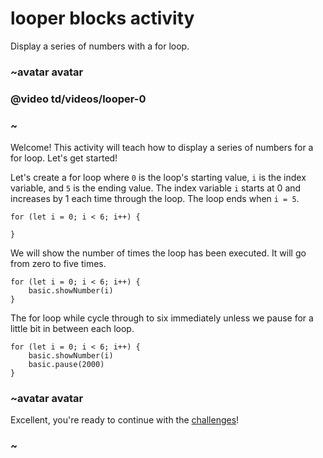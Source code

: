 # looper blocks activity

Display a series of numbers with a for loop. 

### ~avatar avatar

### @video td/videos/looper-0

### ~

Welcome! This activity will teach how to display a series of numbers for a for loop. Let's get started!

Let's create a for loop where `0` is the loop's starting value, `i` is the index variable, and `5` is the ending value. The index variable `i` starts at 0 and increases by 1 each time through the loop. The loop ends when `i = 5`.


```blocks
for (let i = 0; i < 6; i++) {
    
}
```

We will show the number of times the loop has been executed. It will go from zero to five times.

```blocks
for (let i = 0; i < 6; i++) {
    basic.showNumber(i)
}
```

The for loop while cycle through to six immediately unless we pause for a little bit in between each loop.

```blocks
for (let i = 0; i < 6; i++) {
    basic.showNumber(i)
    basic.pause(2000)
}
```

### ~avatar avatar

Excellent, you're ready to continue with the [challenges](/microbit/lessons/looper/challenges)!

### ~

